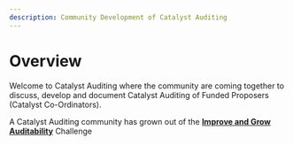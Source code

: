```yaml
---
description: Community Development of Catalyst Auditing
---
```


# Overview

Welcome to Catalyst Auditing where the community are coming together to discuss, develop and document Catalyst Auditing of Funded Proposers (Catalyst Co-Ordinators).

A Catalyst Auditing community has grown out of the [**Improve and Grow Auditability**](https://cardano.ideascale.com/a/campaign-home/26119) Challenge

###

